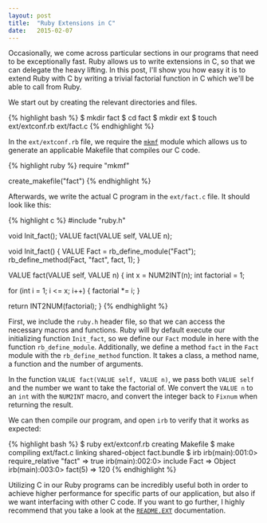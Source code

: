 ```yaml
---
layout: post
title:  "Ruby Extensions in C"
date:   2015-02-07 
---
```


Occasionally, we come across particular sections in our programs that need to be
exceptionally fast. Ruby allows us to write extensions in C, so that we can
delegate the heavy lifting. In this post, I'll show you how easy it is to extend
Ruby with C by writing a trivial factorial function in C which we'll be able to
call from Ruby.

We start out by creating the relevant directories and files.

{% highlight bash %}
$ mkdir fact
$ cd fact
$ mkdir ext
$ touch ext/extconf.rb ext/fact.c
{% endhighlight %}

In the `ext/extconf.rb` file, we require the
[`mkmf`](http://ruby-doc.org/stdlib-2.0.0/libdoc/mkmf/rdoc/MakeMakefile.html)
module which allows us to generate an applicable Makefile that compiles our C
code.

{% highlight ruby %}
require "mkmf"

create_makefile("fact")
{% endhighlight %}

Afterwards, we write the actual C program in the `ext/fact.c` file. It should
look like this:

{% highlight c %}
#include "ruby.h"

void Init_fact();
VALUE fact(VALUE self, VALUE n);

void Init_fact()
{
  VALUE Fact = rb_define_module("Fact");
  rb_define_method(Fact, "fact", fact, 1);
}

VALUE fact(VALUE self, VALUE n)
{
  int x = NUM2INT(n);
  int factorial = 1;

  for (int i = 1; i <= x; i++) {
    factorial *= i;
  }

  return INT2NUM(factorial);
}
{% endhighlight %}

First, we include the `ruby.h` header file, so that we can access the necessary
macros and functions. Ruby will by default execute our initializing function
`Init_fact`, so we define our `Fact` module in here with the function
`rb_define_module`. Additionally, we define a method `fact` in the `Fact`
module with the `rb_define_method` function. It takes a class, a method name, a
function and the number of arguments.

In the function `VALUE fact(VALUE self, VALUE n)`, we pass both `VALUE self` and
the number we want to take the factorial of. We convert the `VALUE n` to an
`int` with the `NUM2INT` macro, and convert the integer back to `Fixnum` when
returning the result.

We can then compile our program, and open `irb` to verify that it works as
expected:

{% highlight bash %}
$ ruby ext/extconf.rb
creating Makefile
$ make
compiling ext/fact.c
linking shared-object fact.bundle
$ irb
irb(main):001:0> require_relative "fact"
=> true
irb(main):002:0> include Fact
=> Object
irb(main):003:0> fact(5)
=> 120
{% endhighlight %}

Utilizing C in our Ruby programs can be incredibly useful both in order to
achieve higher performance for specific parts of our application, but also if we
want interfacing with other C code. If you want to go further, I highly
recommend that you take a look at the
[`README.EXT`](http://docs.ruby-lang.org/en/2.2.0/README_EXT.html) documentation.
